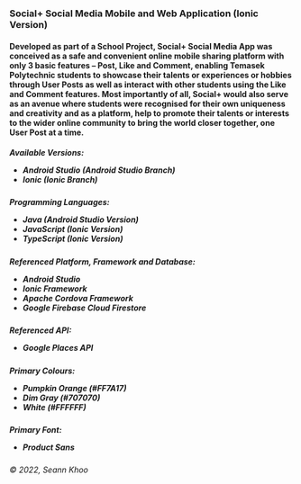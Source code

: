 <h3>Social+ Social Media Mobile and Web Application (Ionic Version)</h3>

<h4>Developed as part of a School Project, Social+ Social Media App was conceived as a safe and
convenient online mobile sharing platform with only 3 basic features – Post, Like and Comment, enabling Temasek Polytechnic students to showcase their talents or experiences or hobbies through User Posts as well as interact with other students using the Like and Comment features. Most importantly of all, Social+ would also serve as an avenue where students were recognised for their own uniqueness and creativity and as a platform, help to promote their talents or interests to the wider online community to bring the world closer together, one User Post at a time.</h4>

<h5>Available Versions:<br>
  <ul><li>Android Studio (Android Studio Branch)</li>
  <li>Ionic (Ionic Branch)</li></ul></h5>

<h5>Programming Languages:<br>
  <ul><li>Java (Android Studio Version)</li>
  <li>JavaScript (Ionic Version)</li>
  <li>TypeScript (Ionic Version)</li></ul></h5>
  
  <h5>Referenced Platform, Framework and Database:<br>
  <ul><li>Android Studio</li>
  <li>Ionic Framework</li>
  <li>Apache Cordova Framework</li>
  <li>Google Firebase Cloud Firestore</li></ul></h5>

<h5>Referenced API:<br>
  <ul><li>Google Places API</li></ul></h5>
  
  <h5>Primary Colours:<br>
  <ul><li>Pumpkin Orange (#FF7A17)</li>
  <li>Dim Gray (#707070)</li>
  <li>White (#FFFFFF)</li></ul></h5>
  
 <h5>Primary Font:<br>
  <ul><li>Product Sans</li></ul></h5>

<h6>© 2022, Seann Khoo</h6>
